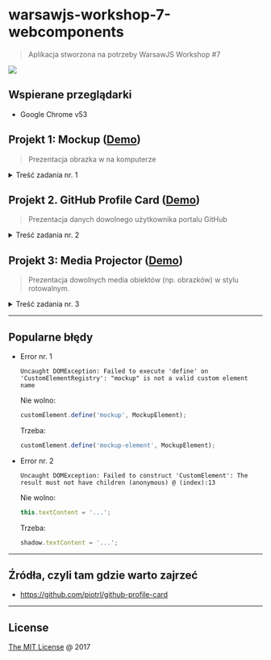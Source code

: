 # warsawjs-workshop-7-webcomponents

> Aplikacja stworzona na potrzeby WarsawJS Workshop #7

![](http://warsawjs.com/assets/images/logo/logo-transparent-240x240.png)

## Wspierane przeglądarki

* Google Chrome v53

## Projekt 1: Mockup ([Demo][demo-1])

> Prezentacja obrazka w na komputerze

<details>
    <summary>Treść zadania nr. 1</summary>

1. Można wykorzystać:
    - https://unsplash.it/720/400?image=8
    - https://unsplash.it/720/400?image=9
2. Zbudowanie obrazka z tekstem.
    2.1. Tekst musi być inny fontem
    2.2. Dodanie styli dla komponentu
3. Wrzucenie markupu do `<template>`.
4. Zbudowanie CustomElement-u
    4.1. Stworzenie klasy dziedziczącej po `HTMLElement`
    4.2. Podłączenie Shadow DOM-a do custom elementu
    4.3. Zapisanie się na lifecycle hook `connectedCallback`
    4.4. Pobranie zawartości szablonu
    4.5. Render szablonu do Shadow DOM-a
        - jak widać obrazek, pomimo tego, że ma ustawiony atrybut `src` nie 
            jest wysyłany request po zasób
    4.6. Pobranie linku do obrazka
5. Dodać kolejny custom element z innym obrazkiem
    5.1. Rozwiązać problem braku szablonu za pomocą `cloneNode(true)`
6. Dodać możliwość ustawiania innego tekstu dla różnych elementów
    6.1. Rozwiązać problem z kodowaniem ustawiając odpowiedni meta tag.
7. Zamknięcie komponentu w pojedynczy katalog
    7.1. Stworzenie głównego pliku index.html w aplikacji
    7.2. Import komponentu za pomocą HTML Imports `<link rel="import"/>`

</details>

## Projekt 2. GitHub Profile Card ([Demo][demo-2])

> Prezentacja danych dowolnego użytkownika portalu GitHub

<details>
    <summary>Treść zadania nr. 2</summary>

1. Stworzenie markupu
    1.1. Ustawienie kodowania 
    1.2. Ustawienie tytułu strony 
    1.3. Stworzenie template-u w znaczniku `<template>`
    1.4. Dołączenie pliku `main.js`
    1.5. Wykorzystanie znacznika `github-profile-card-element` do prezentacji
        danych na temat dowolnego użytkownika GitHub-a.
2. Ostylować komponent
    2.1. Avatar użytkownika
    2.2. Imię i nazwisko
    2.3. Bio
    2.4. Lista popularnych repozytoriów
3. Zarejestrowanie komponentu
    3.1. Stworzenie klasy dziedziczącej po `HTMLElement`
    3.2. Dołączenie Shadow DOM-a w konstruktorze
    3.3. W lifecycle hooku `connectedCallback`
        3.3.1. Wyrenderować template
        3.3.2. Pobrać login z atrybutów
        3.3.3. Wysłać zapytanie po publiczne dane użytkownika, którego login 
            został zdefiniowany w atrybucie
    3.4. Wyświetlić dane użytkownika: imię i nazwisko, avatar, bio, lokalizację
    3.5. Po wykonaniu pierwszego zapytania wykonać drugie, które pobierze 
        listę wszystkich repozytoriów.
    3.6. UWAGA: ze względu na limit zapytań w GitHub API, zapisać sobie 
        odpowiedzi do katalog `mocks/` a następnie zamienić URLe na pliki 
        statyczne
    3.7. Posortować listę repozytoriów według liczby gwiazdek
    3.8. Zredukować listę repozytoriów do kilku, np. 5
    3.9. Wyrenderować repozytoria

</details>

## Projekt 3: Media Projector ([Demo][demo-3])

> Prezentacja dowolnych media obiektów (np. obrazków) w stylu rotowalnym.

<details>
    <summary>Treść zadania nr. 3</summary>
    
1. Stworzenie markupu
    1.1. Dodanie 3 zdjęć jako dzieci nowo dodawanego komponentu.
2. Ostylowanie komponentu
    2.1. Na środku prezentować pole na media obiekt
    2.2. Na środku nad polem prezentować guzik PLAY
3. Zarejestrować akcję na kliknięcie w komponent
    3.1. Za pamięci od razu wyrejestrować handler na lifecycle hooku 
        `disconnectCallback`
4. Stworzyć klasę `Slider`, która będzie emulowała rotowanie elementu
    4.1. Wykorzystać `ES5 getter`
5. Po kliknięciu w komponent zainicjować slider przekazując mu dane o 
    dzieciach wraz z definicją funkcji, która zostanie uruchomiona 
    każdorazowo gdy slider chce zaprezentować inną treść
    5.1. Stworzyć funkcję, która będzie wlewała do kontenera z ekranem żądany
        media obiekt
6. Zmienić kursor myszy, po najechaniu na przycisk PLAY
    4.1. Nie pokazywać łapki kiedy prezentowane są media obiekty
    

</details>

---

## Popularne błędy

* Error nr. 1
    
    ```
    Uncaught DOMException: Failed to execute 'define' on 'CustomElementRegistry': "mockup" is not a valid custom element name
    ```

    Nie wolno:
    
    ```javascript
    customElement.define('mockup', MockupElement);
    ```

    Trzeba:
    
    ```javascript
    customElement.define('mockup-element', MockupElement);
    ```

* Error nr. 2
    
    ```
    Uncaught DOMException: Failed to construct 'CustomElement': The result must not have children (anonymous) @ (index):13
    ```
    
    Nie wolno:
    
    ```javascript
    this.textContent = '...';
    ```
    
    Trzeba:
    
    ```javascript
    shadow.textContent = '...';
    ```

---

## Źródła, czyli tam gdzie warto zajrzeć

* https://github.com/piotrl/github-profile-card

---
## License

[The MIT License](http://piecioshka.mit-license.org) @ 2017


[demo-1]: https://piecioshka.github.io/warsawjs-workshop-7-webcomponents/1-mockup
[demo-2]: https://piecioshka.github.io/warsawjs-workshop-7-webcomponents/2-github-profile-card
[demo-3]: https://piecioshka.github.io/warsawjs-workshop-7-webcomponents/3-media-projector
